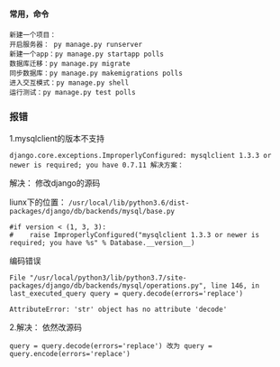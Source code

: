 #### 常用，命令
    
    新建一个项目：
    开启服务器： py manage.py runserver
    新建一个app：py manage.py startapp polls
    数据库迁移：py manage.py migrate 
    同步数据库：py manage.py makemigrations polls
    进入交互模式：py manage.py shell
    运行测试：py manage.py test polls
    
### 报错
1.mysqlclient的版本不支持

    django.core.exceptions.ImproperlyConfigured: mysqlclient 1.3.3 or newer is required; you have 0.7.11 解决方案：    
    
解决： 修改django的源码

liunx下的位置： `/usr/local/lib/python3.6/dist-packages/django/db/backends/mysql/base.py`

    #if version < (1, 3, 3):
    #    raise ImproperlyConfigured("mysqlclient 1.3.3 or newer is required; you have %s" % Database.__version__)

编码错误

    File "/usr/local/python3/lib/python3.7/site-packages/django/db/backends/mysql/operations.py", line 146, in last_executed_query query = query.decode(errors='replace')
    
    AttributeError: 'str' object has no attribute 'decode'    
2.解决： 依然改源码
    
    query = query.decode(errors='replace') 改为 query = query.encode(errors='replace')
